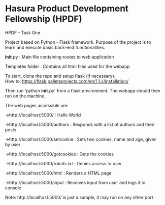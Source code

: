 # Hasura Product Development Fellowship (HPDF)
HPDF - Task One

Project based on Python - Flask framework. Purpose of the project is to learn and execute basic back-end functionalities.

__init__.py       : Main file containing routes to web application

Templates folder  : Contains all html files used for the webapp

To start, clone the repo and setup flask (if necessary).  
How to: https://flask.palletsprojects.com/en/1.1.x/installation/

Then run 'python __init__.py' from a flask environment.
The webapp should then run on the machine.

The web pages accessible are:

->http://localhost:5000/ : Hello World

->http://localhost:5000/authors : Responds with a list of authors and their posts

->http://localhost:5000/setcookie : Sets two cookies, name and age, given by user

->http://localhost:5000/getcookies : Gets the cookies

->http://localhost:5000/robots.txt : Denies access to user

->http://localhost:5000/html : Renders a HTML page

->http://localhost:5000/input : Receives input from user and logs it to console  


Note: http://localhost:5000/ is just a sample, it may run on any other port.
